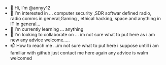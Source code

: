 - 👋 Hi, I’m @annyy12
- 👀 I’m interested in ... computer security ,SDR softwar defined radio, radio comms in general,Gaming , ethical hacking, space and anything in IT in general...
- 🌱 I’m currently learning ... anything
- 💞️ I’m looking to collaborate on ... im not sure what to put here as i am new any advice welcome.....
- 📫 How to reach me ...im not sure what to put here i suppose untill i am familiar with github just contact me here again any advice is walm welcomed

<!---
annyy12/annyy12 is a ✨ special ✨ repository because its `README.md` (this file) appears on your GitHub profile.
You can click the Preview link to take a look at your changes.
--->
